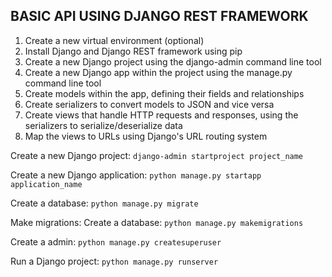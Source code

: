 <h2>BASIC API USING DJANGO REST FRAMEWORK</h2>

1. Create a new virtual environment (optional)
2. Install Django and Django REST framework using pip
3. Create a new Django project using the django-admin command line tool
4. Create a new Django app within the project using the manage.py command line tool
5. Create models within the app, defining their fields and relationships
6. Create serializers to convert models to JSON and vice versa
7. Create views that handle HTTP requests and responses, using the serializers to serialize/deserialize data
9. Map the views to URLs using Django's URL routing system

Create a new Django project:
```django-admin startproject project_name```

Create a new Django application:
```python manage.py startapp application_name```

Create a database:
```python manage.py migrate```

Make migrations:
Create a database:
```python manage.py makemigrations```

Create a admin:
```python manage.py createsuperuser```

Run a Django project:
```python manage.py runserver```
